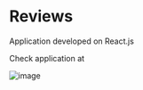 # Reviews

Application developed on React.js

Check application at

![image](https://user-images.githubusercontent.com/107784718/182288457-a3280da8-d6b1-43dd-9469-eb582286053b.png)
